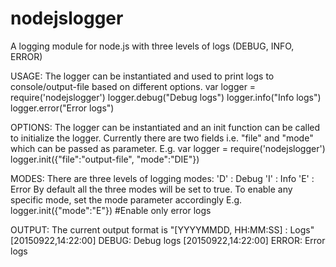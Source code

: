 # nodejslogger
A logging module for node.js with three levels of logs (DEBUG, INFO, ERROR)

USAGE:
The logger can be instantiated and used to print logs to console/output-file based on different options.
var logger = require('nodejslogger')
logger.debug("Debug logs")
logger.info("Info logs")
logger.error("Error logs")

OPTIONS:
The logger can be instantiated and an init function can be called to initialize the logger. Currently there are two fields i.e. "file" and "mode" which can be passed as parameter.
E.g.
	var logger = require('nodejslogger')
	logger.init({"file":"output-file", "mode":"DIE"})

MODES:
There are three levels of logging modes:
	'D' : Debug
	'I' : Info
	'E' : Error
By default all the three modes will be set to true. To enable any specific mode, set the mode parameter accordingly
E.g.
	logger.init({"mode":"E"}) #Enable only error logs

OUTPUT:
The current output format is "[YYYYMMDD, HH:MM:SS] <MODE>: Logs"
[20150922,14:22:00] DEBUG: Debug logs
[20150922,14:22:00] ERROR: Error logs
